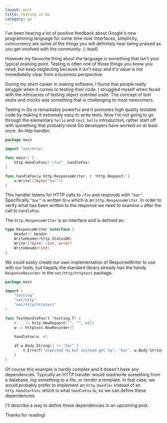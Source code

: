 ```yaml
---
layout: post
title: Testing in Go
category: go
---
```


I've been hearing a lot of positive feedback about Google's new programming language for some time now. Interfaces, simplicity, concurrency are some of the things you will definitely hear being praised as you get involved with the community.
{:.lead}

However my favourite thing about the language is something that isn't your typical praising point. Testing is often one of those things you know you need, but keep neglecting because it isn't easy and it's value is not immediatelly clear from a business perspective.

During my short career in making software, I found that people really struggle when it comes to testing their code. I struggled myself when faced with the intricacies of testing object oriented code. The concept of test stubs and mocks was something that is challenging to most newcomers.

Testing in Go is remarkably powerful and it promotes high quality testable code by making it extremely easy to write tests. Now I'm not going to go through the elementary `hello` and `test_hello` introduction, rather start off with something that probably most Go developers have worked on at least once. An http handler.

```go
package main

import "net/http"

func main() {
    http.HandleFunc("/foo", handleFoo)
}

func handleFoo(w http.ResponseWriter, r *http.Request) {
    w.Write([]byte("bar"))
}
```

This handler listens for HTTP calls to `/foo` and responds with `"bar"`. Specifically `"bar"` is written to `w` which is an `http.ResponseWriter`. In order to verify what has been written to the response we need to examine `w` after the call to `handleFoo`.

The `http.ResponseWriter` is an interface and is defined as:

```go
type ResponseWriter interface {
	Header() Header
	WriteHeader(http.StatusOK)
	Write([]byte) (int, error)
	WriteHeader(int)
}
```

We could easliy create our own implementation of ResponseWriter to use with our tests, but happily the standard library already has the handy `ResponseRecorder` in the `net/http/httptest` package.

```go
package main

import (
	"testing"
	"net/http"
	"net/http/httptest"
)

func TestHandleFoo(t *testing.T) {
	r, _ := http.NewRequest("", "", nil)
	w := httptest.NewRecorder()
	
    handleFoo(w, r)

	if w.Body.String() != "bar" {
    	t.Errorf("expected %q but instead got %q", "bar", w.Body.String())
    }
}
```

Of course this example is hardly complex and it doesn't have any dependencies. Typically an HTTP handler would read/write something from a database, log something to a file, or render a template. In that case, we would probably prefer to implement an `http.Handler` instead of an `http.HandlerFunc` which is what `handleFoo` is, so we can define these dependencies.

I'll describe a way to define these dependencies in an upcoming post.

Thanks for reading!